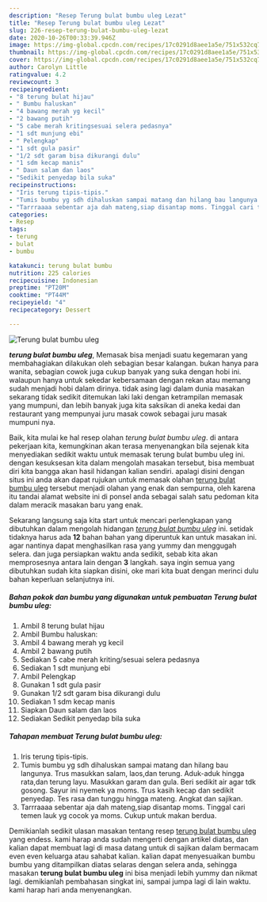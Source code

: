 ```yaml
---
description: "Resep Terung bulat bumbu uleg Lezat"
title: "Resep Terung bulat bumbu uleg Lezat"
slug: 226-resep-terung-bulat-bumbu-uleg-lezat
date: 2020-10-26T00:33:39.946Z
image: https://img-global.cpcdn.com/recipes/17c0291d8aee1a5e/751x532cq70/terung-bulat-bumbu-uleg-foto-resep-utama.jpg
thumbnail: https://img-global.cpcdn.com/recipes/17c0291d8aee1a5e/751x532cq70/terung-bulat-bumbu-uleg-foto-resep-utama.jpg
cover: https://img-global.cpcdn.com/recipes/17c0291d8aee1a5e/751x532cq70/terung-bulat-bumbu-uleg-foto-resep-utama.jpg
author: Carolyn Little
ratingvalue: 4.2
reviewcount: 3
recipeingredient:
- "8 terung bulat hijau"
- " Bumbu haluskan"
- "4 bawang merah yg kecil"
- "2 bawang putih"
- "5 cabe merah kritingsesuai selera pedasnya"
- "1 sdt munjung ebi"
- " Pelengkap"
- "1 sdt gula pasir"
- "1/2 sdt garam bisa dikurangi dulu"
- "1 sdm kecap manis"
- " Daun salam dan laos"
- "Sedikit penyedap bila suka"
recipeinstructions:
- "Iris terung tipis-tipis."
- "Tumis bumbu yg sdh dihaluskan sampai matang dan hilang bau langunya. Trus masukkan salam, laos,dan terung. Aduk-aduk hingga rata,dan terung layu. Masukkan garam dan gula. Beri sedikit air agar tdk gosong. Sayur ini nyemek ya moms. Trus kasih kecap dan sedikit penyedap. Tes rasa dan tunggu hingga mateng. Angkat dan sajikan."
- "Tarrraaaa sebentar aja dah mateng,siap disantap moms. Tinggal cari temen lauk yg cocok ya moms. Cukup untuk makan berdua."
categories:
- Resep
tags:
- terung
- bulat
- bumbu

katakunci: terung bulat bumbu 
nutrition: 225 calories
recipecuisine: Indonesian
preptime: "PT20M"
cooktime: "PT44M"
recipeyield: "4"
recipecategory: Dessert

---
```



![Terung bulat bumbu uleg](https://img-global.cpcdn.com/recipes/17c0291d8aee1a5e/751x532cq70/terung-bulat-bumbu-uleg-foto-resep-utama.jpg)

<b><i>terung bulat bumbu uleg</i></b>, Memasak bisa menjadi suatu kegemaran yang membahagiakan dilakukan oleh sebagian besar kalangan. bukan hanya para wanita, sebagian cowok juga cukup banyak yang suka dengan hobi ini. walaupun hanya untuk sekedar kebersamaan dengan rekan atau memang sudah menjadi hobi dalam dirinya. tidak asing lagi dalam dunia masakan sekarang tidak sedikit ditemukan laki laki dengan ketrampilan memasak yang mumpuni, dan lebih banyak juga kita saksikan di aneka kedai dan restaurant yang mempunyai juru masak cowok sebagai juru masak mumpuni nya.

Baik, kita mulai ke hal resep olahan <i>terung bulat bumbu uleg</i>. di antara pekerjaan kita, kemungkinan akan terasa menyenangkan bila sejenak kita menyediakan sedikit waktu untuk memasak terung bulat bumbu uleg ini. dengan kesuksesan kita dalam mengolah masakan tersebut, bisa membuat diri kita bangga akan hasil hidangan kalian sendiri. apalagi disini dengan situs ini anda akan dapat rujukan untuk memasak olahan <u>terung bulat bumbu uleg</u> tersebut menjadi olahan yang enak dan sempurna, oleh karena itu tandai alamat website ini di ponsel anda sebagai salah satu pedoman kita dalam meracik masakan baru yang enak.




Sekarang langsung saja kita start untuk mencari perlengkapan yang dibutuhkan dalam mengolah hidangan <u><i>terung bulat bumbu uleg</i></u> ini. setidak tidaknya harus ada <b>12</b> bahan bahan yang diperuntuk kan untuk masakan ini. agar nantinya dapat menghasilkan rasa yang yummy dan menggugah selera. dan juga persiapkan waktu anda sedikit, sebab kita akan memprosesnya antara lain dengan <b>3</b> langkah. saya ingin semua yang dibutuhkan sudah kita siapkan disini, oke mari kita buat dengan merinci dulu bahan keperluan selanjutnya ini.

<!--inarticleads1-->

##### Bahan pokok dan bumbu yang digunakan untuk pembuatan Terung bulat bumbu uleg:

1. Ambil 8 terung bulat hijau
1. Ambil  Bumbu haluskan:
1. Ambil 4 bawang merah yg kecil
1. Ambil 2 bawang putih
1. Sediakan 5 cabe merah kriting/sesuai selera pedasnya
1. Sediakan 1 sdt munjung ebi
1. Ambil  Pelengkap
1. Gunakan 1 sdt gula pasir
1. Gunakan 1/2 sdt garam bisa dikurangi dulu
1. Sediakan 1 sdm kecap manis
1. Siapkan  Daun salam dan laos
1. Sediakan Sedikit penyedap bila suka




<!--inarticleads2-->

##### Tahapan membuat Terung bulat bumbu uleg:

1. Iris terung tipis-tipis.
1. Tumis bumbu yg sdh dihaluskan sampai matang dan hilang bau langunya. Trus masukkan salam, laos,dan terung. Aduk-aduk hingga rata,dan terung layu. Masukkan garam dan gula. Beri sedikit air agar tdk gosong. Sayur ini nyemek ya moms. Trus kasih kecap dan sedikit penyedap. Tes rasa dan tunggu hingga mateng. Angkat dan sajikan.
1. Tarrraaaa sebentar aja dah mateng,siap disantap moms. Tinggal cari temen lauk yg cocok ya moms. Cukup untuk makan berdua.




Demikianlah sedikit ulasan masakan tentang resep <u>terung bulat bumbu uleg</u> yang endess. kami harap anda sudah mengerti dengan artikel diatas, dan kalian dapat membuat lagi di masa datang untuk di sajikan dalam bermacam even even keluarga atau sahabat kalian. kalian dapat menyesuaikan bumbu bumbu yang ditampilkan diatas selaras dengan selera anda, sehingga masakan <b>terung bulat bumbu uleg</b> ini bisa menjadi lebih yummy dan nikmat lagi. demikianlah pembahasan singkat ini, sampai jumpa lagi di lain waktu. kami harap hari anda menyenangkan.
